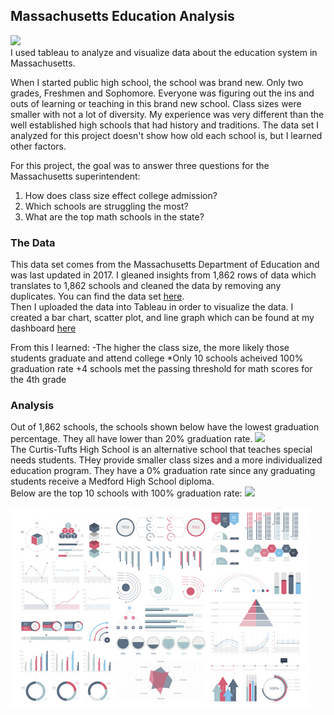 ## Massachusetts Education Analysis
<img src="Massachusetts Education Overview.png?raw=true"/> <br>
I used tableau to analyze and visualize data about the education system in Massachusetts. 

When I started public high school, the school was brand new. Only two grades, Freshmen and Sophomore. Everyone was figuring out the ins and outs of learning or teaching in this brand new school. Class sizes were smaller with not a lot of diversity. My experience was very different than the well established high schools that had history and traditions. The data set I analyzed for this project doesn't show how old each school is, but I learned other factors.

For this project, the goal was to answer three questions for the Massachusetts superintendent: <br>
  1. How does class size effect college admission? <br>
  2. Which schools are struggling the most?<br>
  3. What are the top math schools in the state?

### The Data
This data set comes from the Massachusetts Department of Education and was last updated in 2017. I gleaned insights from 1,862 rows of data which translates to 1,862 schools and cleaned the data by removing any duplicates. 
You can find the data set <a href="https://www.kaggle.com/datasets/ndalziel/massachusetts-public-schools-data?select=MA_Public_Schools_datadict.csv">here</a>. <br>
Then I uploaded the data into Tableau in order to visualize the data. I created a bar chart, scatter plot, and line graph which can be found at my dashboard <a href="https://public.tableau.com/app/profile/lexie.langella/viz/TableauMASchools/Dashboard1">here</a>

From this I learned:
  -The higher the class size, the more likely those students graduate and attend college
  *Only 10 schools acheived 100% graduation rate
  +4 schools met the passing threshold for math scores for the 4th grade

### Analysis
Out of 1,862 schools, the schools shown below have the lowest graduation percentage. They all have lower than 20% graduation rate. 
<img src="School %.png?raw=true"/> <br>
The Curtis-Tufts High School is an alternative school that teaches special needs students. THey provide smaller class sizes and a more individualized education program. They have a 0% graduation rate since any graduating students receive a Medford High School diploma. <br>
Below are the top 10 schools with 100% graduation rate:
<img src="School Top 10.png?raw=true"/>


<img src="images/dummy_thumbnail.jpg?raw=true"/>


